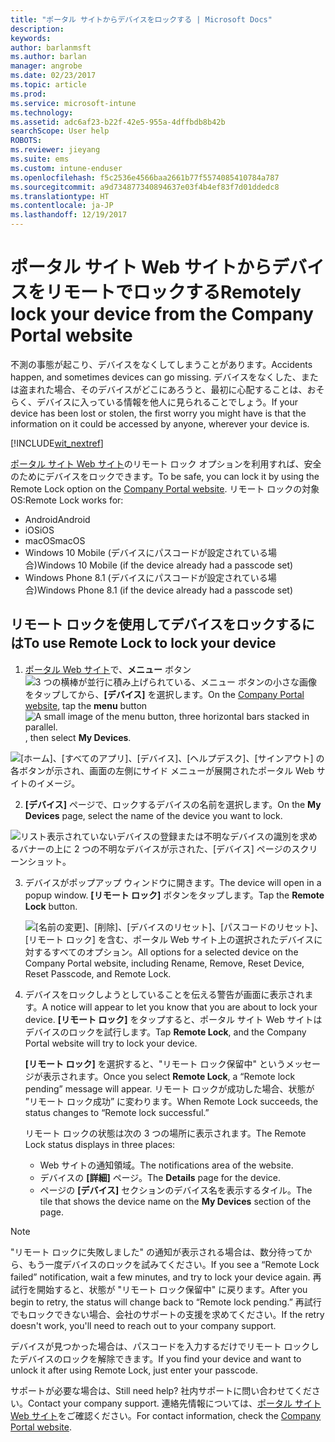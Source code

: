 ```yaml
---
title: "ポータル サイトからデバイスをロックする | Microsoft Docs"
description: 
keywords: 
author: barlanmsft
ms.author: barlan
manager: angrobe
ms.date: 02/23/2017
ms.topic: article
ms.prod: 
ms.service: microsoft-intune
ms.technology: 
ms.assetid: adc6af23-b22f-42e5-955a-4dffbdb8b42b
searchScope: User help
ROBOTS: 
ms.reviewer: jieyang
ms.suite: ems
ms.custom: intune-enduser
ms.openlocfilehash: f5c2536e4566baa2661b77f5574085410784a787
ms.sourcegitcommit: a9d734877340894637e03f4b4ef83f7d01ddedc8
ms.translationtype: HT
ms.contentlocale: ja-JP
ms.lasthandoff: 12/19/2017
---
```

# <a name="remotely-lock-your-device-from-the-company-portal-website"></a><span data-ttu-id="b6db8-102">ポータル サイト Web サイトからデバイスをリモートでロックする</span><span class="sxs-lookup"><span data-stu-id="b6db8-102">Remotely lock your device from the Company Portal website</span></span>

<span data-ttu-id="b6db8-103">不測の事態が起こり、デバイスをなくしてしまうことがあります。</span><span class="sxs-lookup"><span data-stu-id="b6db8-103">Accidents happen, and sometimes devices can go missing.</span></span> <span data-ttu-id="b6db8-104">デバイスをなくした、または盗まれた場合、そのデバイスがどこにあろうと、最初に心配することは、おそらく、デバイスに入っている情報を他人に見られることでしょう。</span><span class="sxs-lookup"><span data-stu-id="b6db8-104">If your device has been lost or stolen, the first worry you might have is that the information on it could be accessed by anyone, wherever your device is.</span></span>

[!INCLUDE[wit_nextref](includes/end-user-password-guidance.md)]

<span data-ttu-id="b6db8-105">[ポータル サイト Web サイト](https://portal.manage.microsoft.com#HelpDeskDialog)のリモート ロック オプションを利用すれば、安全のためにデバイスをロックできます。</span><span class="sxs-lookup"><span data-stu-id="b6db8-105">To be safe, you can lock it by using the Remote Lock option on the [Company Portal website](https://portal.manage.microsoft.com#HelpDeskDialog).</span></span> <span data-ttu-id="b6db8-106">リモート ロックの対象 OS:</span><span class="sxs-lookup"><span data-stu-id="b6db8-106">Remote Lock works for:</span></span>

* <span data-ttu-id="b6db8-107">Android</span><span class="sxs-lookup"><span data-stu-id="b6db8-107">Android</span></span>
* <span data-ttu-id="b6db8-108">iOS</span><span class="sxs-lookup"><span data-stu-id="b6db8-108">iOS</span></span>
* <span data-ttu-id="b6db8-109">macOS</span><span class="sxs-lookup"><span data-stu-id="b6db8-109">macOS</span></span>
* <span data-ttu-id="b6db8-110">Windows 10 Mobile (デバイスにパスコードが設定されている場合)</span><span class="sxs-lookup"><span data-stu-id="b6db8-110">Windows 10 Mobile (if the device already had a passcode set)</span></span>
* <span data-ttu-id="b6db8-111">Windows Phone 8.1 (デバイスにパスコードが設定されている場合)</span><span class="sxs-lookup"><span data-stu-id="b6db8-111">Windows Phone 8.1 (if the device already had a passcode set)</span></span>

## <a name="to-use-remote-lock-to-lock-your-device"></a><span data-ttu-id="b6db8-112">リモート ロックを使用してデバイスをロックするには</span><span class="sxs-lookup"><span data-stu-id="b6db8-112">To use Remote Lock to lock your device</span></span>

1.  <span data-ttu-id="b6db8-113">[ポータル Web サイト](https://portal.manage.microsoft.com#HelpDeskDialog)で、__メニュー__ ボタン ![3 つの横棒が並行に積み上げられている、メニュー ボタンの小さな画像](/Intune/whats-new/media/CP_hamburger_menu.png) をタップしてから、__[デバイス]__ を選択します。</span><span class="sxs-lookup"><span data-stu-id="b6db8-113">On the [Company Portal website](https://portal.manage.microsoft.com#HelpDeskDialog), tap the __menu__ button ![A small image of the menu button, three horizontal bars stacked in parallel.](/Intune/whats-new/media/CP_hamburger_menu.png), then select __My Devices__.</span></span>

  ![[ホーム]、[すべてのアプリ]、[デバイス]、[ヘルプデスク]、[サインアウト] の各ボタンが示され、画面の左側にサイド メニューが展開されたポータル Web サイトのイメージ。](/media/iwp-expanded-sidebar.png)

2. <span data-ttu-id="b6db8-115">__[デバイス]__ ページで、ロックするデバイスの名前を選択します。</span><span class="sxs-lookup"><span data-stu-id="b6db8-115">On the __My Devices__ page, select the name of the device you want to lock.</span></span>

  ![リスト表示されていないデバイスの登録または不明なデバイスの識別を求めるバナーの上に 2 つの不明なデバイスが示された、[デバイス] ページのスクリーンショット。](./media/macOS_enroll_002_tap_here_banner.png)

3.  <span data-ttu-id="b6db8-117">デバイスがポップアップ ウィンドウに開きます。</span><span class="sxs-lookup"><span data-stu-id="b6db8-117">The device will open in a popup window.</span></span> <span data-ttu-id="b6db8-118">**[リモート ロック]** ボタンをタップします。</span><span class="sxs-lookup"><span data-stu-id="b6db8-118">Tap the **Remote Lock** button.</span></span>

    ![<span data-ttu-id="b6db8-119">[名前の変更]、[削除]、[デバイスのリセット]、[パスコードのリセット]、[リモート ロック] を含む、ポータル Web サイト上の選択されたデバイスに対するすべてのオプション。</span><span class="sxs-lookup"><span data-stu-id="b6db8-119">All options for a selected device on the Company Portal website, including Rename, Remove, Reset Device, Reset Passcode, and Remote Lock.</span></span> ](./media/iwp-screen-with-all-options.png)

4.  <span data-ttu-id="b6db8-120">デバイスをロックしようとしていることを伝える警告が画面に表示されます。</span><span class="sxs-lookup"><span data-stu-id="b6db8-120">A notice will appear to let you know that you are about to lock your device.</span></span> <span data-ttu-id="b6db8-121">**[リモート ロック]** をタップすると、ポータル サイト Web サイトはデバイスのロックを試行します。</span><span class="sxs-lookup"><span data-stu-id="b6db8-121">Tap **Remote Lock**, and the Company Portal website will try to lock your device.</span></span>

    <span data-ttu-id="b6db8-122">**[リモート ロック]** を選択すると、"リモート ロック保留中" というメッセージが表示されます。</span><span class="sxs-lookup"><span data-stu-id="b6db8-122">Once you select **Remote Lock**, a “Remote lock pending” message will appear.</span></span>  <span data-ttu-id="b6db8-123">リモート ロックが成功した場合、状態が ”リモート ロック成功” に変わります。</span><span class="sxs-lookup"><span data-stu-id="b6db8-123">When Remote Lock succeeds, the status changes to “Remote lock successful.”</span></span>

    <span data-ttu-id="b6db8-124">リモート ロックの状態は次の 3 つの場所に表示されます。</span><span class="sxs-lookup"><span data-stu-id="b6db8-124">The Remote Lock status displays in three places:</span></span>

    * <span data-ttu-id="b6db8-125">Web サイトの通知領域。</span><span class="sxs-lookup"><span data-stu-id="b6db8-125">The notifications area of the website.</span></span>
    * <span data-ttu-id="b6db8-126">デバイスの **[詳細]** ページ。</span><span class="sxs-lookup"><span data-stu-id="b6db8-126">The **Details** page for the device.</span></span>
    * <span data-ttu-id="b6db8-127">ページの **[デバイス]** セクションのデバイス名を表示するタイル。</span><span class="sxs-lookup"><span data-stu-id="b6db8-127">The tile that shows the device name on the **My Devices** section of the page.</span></span>

> [!Note]
> <span data-ttu-id="b6db8-128">"リモート ロックに失敗しました" の通知が表示される場合は、数分待ってから、もう一度デバイスのロックを試みてください。</span><span class="sxs-lookup"><span data-stu-id="b6db8-128">If you see a “Remote Lock failed” notification, wait a few minutes, and try to lock your device again.</span></span> <span data-ttu-id="b6db8-129">再試行を開始すると、状態が "リモート ロック保留中" に戻ります。</span><span class="sxs-lookup"><span data-stu-id="b6db8-129">After you begin to retry, the status will change back to “Remote lock pending.”</span></span> <span data-ttu-id="b6db8-130">再試行でもロックできない場合、会社のサポートの支援を求めてください。</span><span class="sxs-lookup"><span data-stu-id="b6db8-130">If the retry doesn't work, you'll need to reach out to your company support.</span></span>

<span data-ttu-id="b6db8-131">デバイスが見つかった場合は、パスコードを入力するだけでリモート ロックしたデバイスのロックを解除できます。</span><span class="sxs-lookup"><span data-stu-id="b6db8-131">If you find your device and want to unlock it after using Remote Lock, just enter your passcode.</span></span>

<span data-ttu-id="b6db8-132">サポートが必要な場合は、</span><span class="sxs-lookup"><span data-stu-id="b6db8-132">Still need help?</span></span> <span data-ttu-id="b6db8-133">社内サポートに問い合わせてください。</span><span class="sxs-lookup"><span data-stu-id="b6db8-133">Contact your company support.</span></span> <span data-ttu-id="b6db8-134">連絡先情報については、[ポータル サイト Web サイト](https://portal.manage.microsoft.com#HelpDeskDialog)をご確認ください。</span><span class="sxs-lookup"><span data-stu-id="b6db8-134">For contact information, check the [Company Portal website](https://portal.manage.microsoft.com#HelpDeskDialog).</span></span>
